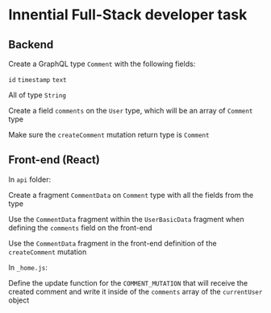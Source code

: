# Innential Full-Stack developer task
## Backend

Create a GraphQL type `Comment` with the following fields:

`id`
`timestamp`
`text`

All of type `String`

Create a field `comments` on the `User` type, which will be an array of `Comment` type

Make sure the `createComment` mutation return type is `Comment`

## Front-end (React)

In `api` folder:

Create a fragment `CommentData` on `Comment` type with all the fields from the type

Use the `CommentData` fragment within the `UserBasicData` fragment when defining the `comments` field on the front-end

Use the `CommentData` fragment in the front-end definition of the `createComment` mutation

In `_home.js`:

Define the update function for the `COMMENT_MUTATION` that will receive the created comment and write it 
inside of the `comments` array of the `currentUser` object
